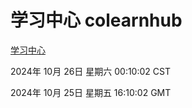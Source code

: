 # 学习中心 colearnhub
[学习中心](http://219.139.199.238:56308/colearnhub/)

2024年 10月 26日 星期六 00:10:02 CST

2024年 10月 25日 星期五 16:10:02 GMT
